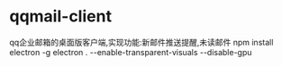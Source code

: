 # qqmail-client
qq企业邮箱的桌面版客户端,实现功能:新邮件推送提醒,未读邮件
npm install electron -g
electron . --enable-transparent-visuals --disable-gpu
